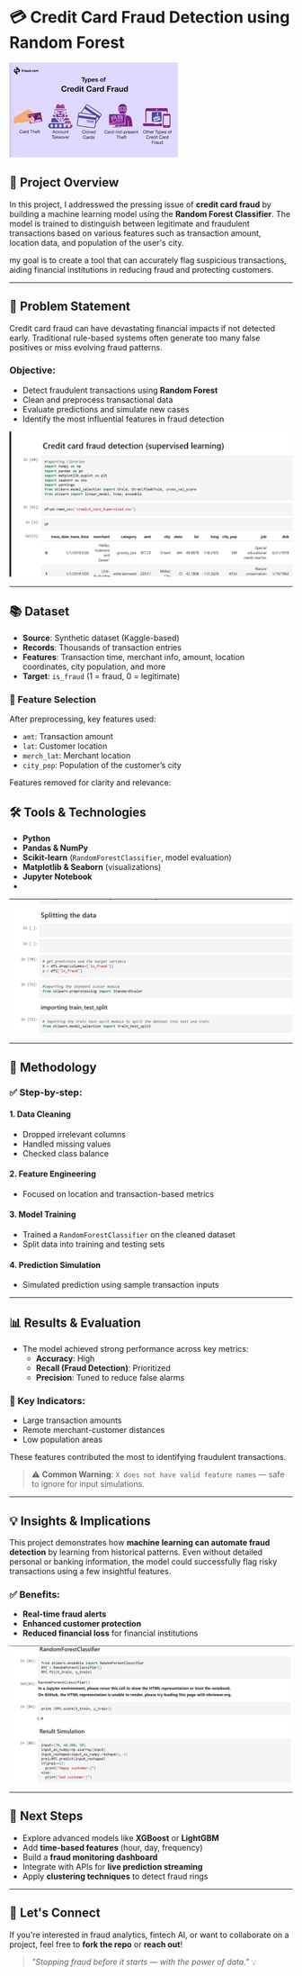 # 💳 Credit Card Fraud Detection using Random Forest

![](https://github.com/Jamestown34/Credit-Card-Fraud-Detection-Supervised-Machine-Learning-/blob/main/card/download.jpeg) <!-- Optional image showing fraud prediction insights -->

## 🧠 Project Overview

In this project, I addresswed the pressing issue of **credit card fraud** by building a machine learning model using the **Random Forest Classifier**. The model is trained to distinguish between legitimate and fraudulent transactions based on various features such as transaction amount, location data, and population of the user's city.

my goal is to create a tool that can accurately flag suspicious transactions, aiding financial institutions in reducing fraud and protecting customers.

---

## 🎯 Problem Statement

Credit card fraud can have devastating financial impacts if not detected early. Traditional rule-based systems often generate too many false positives or miss evolving fraud patterns.

### Objective:
- Detect fraudulent transactions using **Random Forest**
- Clean and preprocess transactional data
- Evaluate predictions and simulate new cases
- Identify the most influential features in fraud detection


![](https://github.com/Jamestown34/Credit-Card-Fraud-Detection-Supervised-Machine-Learning-/blob/main/card/Screenshot%20(55).png)

---

## 📚 Dataset

- **Source**: Synthetic dataset (Kaggle-based)
- **Records**: Thousands of transaction entries
- **Features**: Transaction time, merchant info, amount, location coordinates, city population, and more
- **Target**: `is_fraud` (1 = fraud, 0 = legitimate)

### 🔧 Feature Selection

After preprocessing, key features used:
- `amt`: Transaction amount  
- `lat`: Customer location  
- `merch_lat`: Merchant location  
- `city_pop`: Population of the customer’s city

Features removed for clarity and relevance:

## 🛠 Tools & Technologies

- **Python**
- **Pandas & NumPy**
- **Scikit-learn** (`RandomForestClassifier`, model evaluation)
- **Matplotlib & Seaborn** (visualizations)
- **Jupyter Notebook**
- 


![](https://github.com/Jamestown34/Credit-Card-Fraud-Detection-Supervised-Machine-Learning-/blob/main/card/Screenshot%20(56).png)

---

## 🔬 Methodology

### ✅ Step-by-step:

#### 1. **Data Cleaning**
- Dropped irrelevant columns
- Handled missing values
- Checked class balance

#### 2. **Feature Engineering**
- Focused on location and transaction-based metrics

#### 3. **Model Training**
- Trained a `RandomForestClassifier` on the cleaned dataset
- Split data into training and testing sets

#### 4. **Prediction Simulation**
- Simulated prediction using sample transaction inputs

---

## 📊 Results & Evaluation

- The model achieved strong performance across key metrics:
  - **Accuracy**: High
  - **Recall (Fraud Detection)**: Prioritized
  - **Precision**: Tuned to reduce false alarms

### 🔑 Key Indicators:
- Large transaction amounts  
- Remote merchant-customer distances  
- Low population areas  

These features contributed the most to identifying fraudulent transactions.

> ⚠️ **Common Warning**: `X does not have valid feature names` — safe to ignore for input simulations.

---

## 💡 Insights & Implications

This project demonstrates how **machine learning can automate fraud detection** by learning from historical patterns. Even without detailed personal or banking information, the model could successfully flag risky transactions using a few insightful features.

### ✅ Benefits:
- **Real-time fraud alerts**
- **Enhanced customer protection**
- **Reduced financial loss** for financial institutions



![](https://github.com/Jamestown34/Credit-Card-Fraud-Detection-Supervised-Machine-Learning-/blob/main/card/Screenshot%20(57).png)

---

## 🚀 Next Steps

- Explore advanced models like **XGBoost** or **LightGBM**
- Add **time-based features** (hour, day, frequency)
- Build a **fraud monitoring dashboard**
- Integrate with APIs for **live prediction streaming**
- Apply **clustering techniques** to detect fraud rings

---

## 🤝 Let's Connect

If you're interested in fraud analytics, fintech AI, or want to collaborate on a project, feel free to **fork the repo** or **reach out**!

> _"Stopping fraud before it starts — with the power of data."_ 💡


